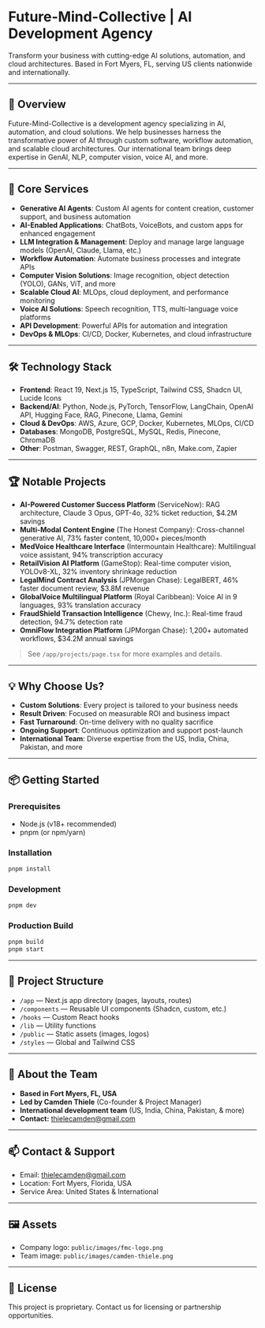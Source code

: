 # Future-Mind-Collective | AI Development Agency

Transform your business with cutting-edge AI solutions, automation, and cloud architectures. Based in Fort Myers, FL, serving US clients nationwide and internationally.

---

## 🚀 Overview
Future-Mind-Collective is a development agency specializing in AI, automation, and cloud solutions. We help businesses harness the transformative power of AI through custom software, workflow automation, and scalable cloud architectures. Our international team brings deep expertise in GenAI, NLP, computer vision, voice AI, and more.

---

## 🌟 Core Services
- **Generative AI Agents**: Custom AI agents for content creation, customer support, and business automation
- **AI-Enabled Applications**: ChatBots, VoiceBots, and custom apps for enhanced engagement
- **LLM Integration & Management**: Deploy and manage large language models (OpenAI, Claude, Llama, etc.)
- **Workflow Automation**: Automate business processes and integrate APIs
- **Computer Vision Solutions**: Image recognition, object detection (YOLO), GANs, ViT, and more
- **Scalable Cloud AI**: MLOps, cloud deployment, and performance monitoring
- **Voice AI Solutions**: Speech recognition, TTS, multi-language voice platforms
- **API Development**: Powerful APIs for automation and integration
- **DevOps & MLOps**: CI/CD, Docker, Kubernetes, and cloud infrastructure

---

## 🛠️ Technology Stack
- **Frontend**: React 19, Next.js 15, TypeScript, Tailwind CSS, Shadcn UI, Lucide Icons
- **Backend/AI**: Python, Node.js, PyTorch, TensorFlow, LangChain, OpenAI API, Hugging Face, RAG, Pinecone, Llama, Gemini
- **Cloud & DevOps**: AWS, Azure, GCP, Docker, Kubernetes, MLOps, CI/CD
- **Databases**: MongoDB, PostgreSQL, MySQL, Redis, Pinecone, ChromaDB
- **Other**: Postman, Swagger, REST, GraphQL, n8n, Make.com, Zapier

---

## 🏆 Notable Projects
- **AI-Powered Customer Success Platform** (ServiceNow): RAG architecture, Claude 3 Opus, GPT-4o, 32% ticket reduction, $4.2M savings
- **Multi-Modal Content Engine** (The Honest Company): Cross-channel generative AI, 73% faster content, 10,000+ pieces/month
- **MedVoice Healthcare Interface** (Intermountain Healthcare): Multilingual voice assistant, 94% transcription accuracy
- **RetailVision AI Platform** (GameStop): Real-time computer vision, YOLOv8-XL, 32% inventory shrinkage reduction
- **LegalMind Contract Analysis** (JPMorgan Chase): LegalBERT, 46% faster document review, $3.8M revenue
- **GlobalVoice Multilingual Platform** (Royal Caribbean): Voice AI in 9 languages, 93% translation accuracy
- **FraudShield Transaction Intelligence** (Chewy, Inc.): Real-time fraud detection, 94.7% detection rate
- **OmniFlow Integration Platform** (JPMorgan Chase): 1,200+ automated workflows, $34.2M annual savings

> See `/app/projects/page.tsx` for more examples and details.

---

## 💡 Why Choose Us?
- **Custom Solutions**: Every project is tailored to your business needs
- **Result Driven**: Focused on measurable ROI and business impact
- **Fast Turnaround**: On-time delivery with no quality sacrifice
- **Ongoing Support**: Continuous optimization and support post-launch
- **International Team**: Diverse expertise from the US, India, China, Pakistan, and more

---

## 📦 Getting Started

### Prerequisites
- Node.js (v18+ recommended)
- pnpm (or npm/yarn)

### Installation
```bash
pnpm install
```

### Development
```bash
pnpm dev
```

### Production Build
```bash
pnpm build
pnpm start
```

---

## 📁 Project Structure
- `/app` — Next.js app directory (pages, layouts, routes)
- `/components` — Reusable UI components (Shadcn, custom, etc.)
- `/hooks` — Custom React hooks
- `/lib` — Utility functions
- `/public` — Static assets (images, logos)
- `/styles` — Global and Tailwind CSS

---

## 👥 About the Team
- **Based in Fort Myers, FL, USA**
- **Led by Camden Thiele** (Co-founder & Project Manager)
- **International development team** (US, India, China, Pakistan, & more)
- **Contact:** thielecamden@gmail.com

---

## 📫 Contact & Support
- Email: [thielecamden@gmail.com](mailto:thielecamden@gmail.com)
- Location: Fort Myers, Florida, USA
- Service Area: United States & International

---

## 🖼️ Assets
- Company logo: `public/images/fmc-logo.png`
- Team image: `public/images/camden-thiele.png`

---

## 📝 License
This project is proprietary. Contact us for licensing or partnership opportunities.
